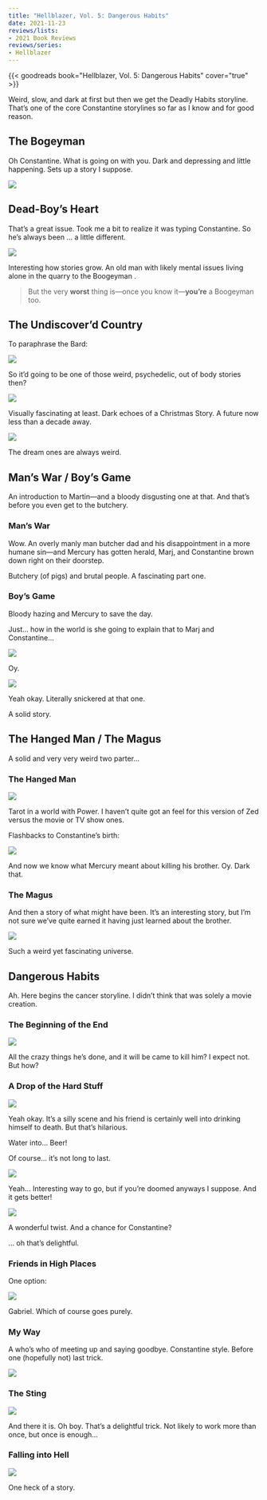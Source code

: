 ```yaml
---
title: "Hellblazer, Vol. 5: Dangerous Habits"
date: 2021-11-23
reviews/lists:
- 2021 Book Reviews
reviews/series:
- Hellblazer
---
```

{{< goodreads book="Hellblazer, Vol. 5: Dangerous Habits" cover="true" >}}

Weird, slow, and dark at first but then we get the Deadly Habits storyline. That’s one of the core Constantine storylines so far as I know and for good reason. 

## The Bogeyman
Oh Constantine. What is going on with you. Dark and depressing and little happening. Sets up a story I suppose. 

![](/embeds/books/attachments/hellblazer-5-c7c574.png)

## Dead-Boy’s Heart 
That’s a great issue. Took me a bit to realize it was typing Constantine. So he’s always been … a little different. 

![](/embeds/books/attachments/hellblazer-5-29fe35.png)

Interesting how stories grow. An old man with likely mental issues living alone in the quarry to the Boogeyman . 

> But the very **worst** thing is—once you know it—**you’re** a Boogeyman too.   

## The Undiscover’d Country
To paraphrase the Bard:

![](/embeds/books/attachments/hellblazer-5-7cba00.png)

So it’d going to be one of those weird, psychedelic, out of body stories then?

![](/embeds/books/attachments/hellblazer-5-efd627.png)

Visually fascinating at least. Dark echoes of a Christmas Story. A future now less than a decade away. 

![](/embeds/books/attachments/hellblazer-5-c02f9c.png)

The dream ones are always weird. 

## Man’s War / Boy’s Game
An introduction to Martin—and a bloody disgusting one at that. And that’s before you even get to the butchery. 

### Man’s War
Wow. An overly manly man butcher dad and his disappointment in a more humane sin—and Mercury has gotten herald, Marj, and Constantine brown down right on their doorstep. 

Butchery (of pigs) and brutal people. A fascinating part one. 

### Boy’s Game
Bloody hazing and Mercury to save the day. 

Just… how in the world is she going to explain that to Marj and Constantine…

![](/embeds/books/attachments/hellblazer-5-898b71.png)

Oy. 

![](/embeds/books/attachments/hellblazer-5-d6e3b5.png)

Yeah okay. Literally snickered at that one. 

A solid story. 

## The Hanged Man / The Magus
A solid and very very weird two parter…

### The Hanged Man

![](/embeds/books/attachments/hellblazer-5-9c05d5.png)

Tarot in a world with Power. I haven’t quite got an feel for this version of Zed versus the movie or TV show ones. 

Flashbacks to Constantine’s birth:

![](/embeds/books/attachments/hellblazer-5-0f4713.png)

And now we know what Mercury meant about killing his brother. Oy. Dark that. 

### The Magus
And then a story of what might have been. It’s an interesting story, but I’m not sure we’ve quite earned it having just learned about the brother. 

![](/embeds/books/attachments/hellblazer-5-de4931.png)

Such a weird yet fascinating universe. 

## Dangerous Habits
Ah. Here begins the cancer storyline. I didn’t think that was solely a movie creation. 

### The Beginning of the End

![](/embeds/books/attachments/hellblazer-5-0f3ce7.png)

All the  crazy things he’s done, and it will be came to kill him? I expect not. But how?

### A Drop of the Hard Stuff 

![](/embeds/books/attachments/hellblazer-5-7de5ba.png)

Yeah okay. It’s a silly scene and his friend is certainly well into drinking himself to death. But that’s hilarious. 

Water into… Beer!

Of course… it’s not long to last. 

![](/embeds/books/attachments/hellblazer-5-4ece4a.png)

Yeah… Interesting way to go, but if you’re doomed anyways I suppose. And it gets better!

![](/embeds/books/attachments/hellblazer-5-a5e00e.png)

A wonderful twist. And a chance for Constantine?

… oh that’s delightful. 

### Friends in High Places

One option:

![](/embeds/books/attachments/hellblazer-5-3e564f.png)

Gabriel. Which of course goes purely. 

### My Way

A who’s who of meeting up and saying goodbye. Constantine style. Before one (hopefully not) last trick. 

![](/embeds/books/attachments/hellblazer-5-4d33f0.png)

### The Sting

![](/embeds/books/attachments/hellblazer-5-59d9ea.png)

And there it is. Oh boy. That’s a delightful trick. Not likely to work more than once, but once is enough…

### Falling into Hell

![](/embeds/books/attachments/hellblazer-5-387511.png)

One heck of a story. 


